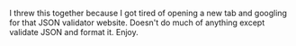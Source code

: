 I threw this together because I got tired of opening a new tab and googling for that JSON validator website.  Doesn't do much of anything except validate JSON and format it. Enjoy. 
